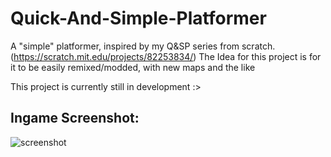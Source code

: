 # Quick-And-Simple-Platformer
A "simple" platformer, inspired by my Q&amp;SP series from scratch. (https://scratch.mit.edu/projects/82253834/)
The Idea for this project is for it to be easily remixed/modded, with new maps and the like

This project is currently still in development :>

## Ingame Screenshot:
![screenshot](https://cdn.discordapp.com/attachments/577832597686583310/756097600884834324/Screen_Shot_2020-09-17_at_6.13.56_pm.png)
